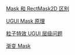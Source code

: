 

[Mask 和 RectMask2D 区别](https://blog.csdn.net/yu__jiaoshou/article/details/102742784?spm=1001.2101.3001.6661.1&utm_medium=distribute.pc_relevant_t0.none-task-blog-2%7Edefault%7ECTRLIST%7Edefault-1-102742784-blog-85103488.pc_relevant_multi_platform_whitelistv1&depth_1-utm_source=distribute.pc_relevant_t0.none-task-blog-2%7Edefault%7ECTRLIST%7Edefault-1-102742784-blog-85103488.pc_relevant_multi_platform_whitelistv1&utm_relevant_index=1)

[UGUI Mask 原理](https://blog.csdn.net/qq826364410/article/details/85103488)

[粒子特效 UGUI 层级问题](https://github.com/mob-sakai/ParticleEffectForUGUI)

[渐变 Mask](https://github.com/mob-sakai/SoftMaskForUGUI)





